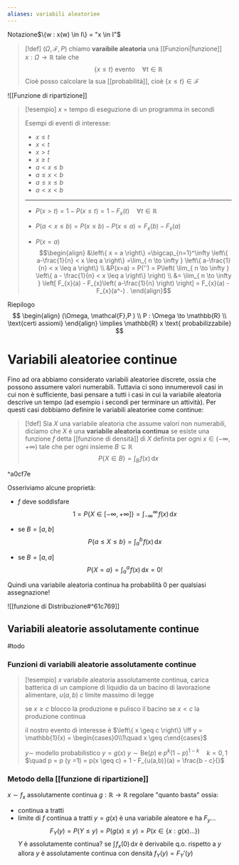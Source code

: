 ```yaml
---
aliases: variabili aleatoriee
---
```



Notazione$\{w : x(w) \in I\} = "x \in I"$

>[!def]
>$(\Omega,\mathcal{F},P)$ chiamo **varaibile aleatoria** una [[Funzioni|funzione]] $x : \Omega \to \mathbb{R}$ tale che 
> $$
> \left\{ x \leq t \right\} \text{ evento} \quad \forall t \in \mathbb{R}
>$$
>Cioè posso calcolare la sua [[probabilità]], cioè $\left\{ x \leq t \right\} \in \mathcal{F}$


![[Funzione di ripartizione]]


>[!esempio]
>$x$ = tempo di eseguzione di un programma in secondi
>
>Esempi di eventi di interesse:
>- $x \leq t$
>- $x < t$
>- $x > t$
>- $x \geq t$
>- $a < x \leq b$
>- $a \leq x < b$
>- $a \leq x \leq b$
>- $a < x < b$
>---
>  - $P(x > t) = 1 - P(x \leq t) = 1 - F_{x}(t)\quad\forall t \in \mathbb{R}$
> 	
> - $P(a < x \leq b) = P(x \leq b) - P(x \leq a)= F_{x}(b) - F_{x}(a)$
>
>- $P(x = a)$
> $$\begin{align}
>&\left\{ x = a \right\} =\bigcap_{n=1}^\infty \left\{ a-\frac{1}{n} < x \leq a \right\} =\lim_{ n \to \infty } \left\{ a-\frac{1}{n} < x \leq a \right\}  \\
>&P(x=a) = P('') = P\left( \lim_{ n \to \infty } \left\{ a - \frac{1}{n} < x \leq a \right\}  \right) \\
>&= \lim_{ n \to \infty } \left[ F_{x}(a) - F_{x}\left( a-\frac{1}{n} \right) \right] = F_{x}(a) - F_{x}(a^-) 
>.
>\end{align}$$


Riepilogo 
$$
\begin{align}
(\Omega, \mathcal{F},P  ) \\
P : \Omega \to \mathbb{R} \\
\text{certi assiomi}
\end{align} \implies
\mathbb{R} x \text{ probabilizzabile}
$$

# Variabili aleatoriee continue
Fino ad ora abbiamo considerato variabili aleatoriee discrete, ossia che possono assumere valori numerabili. Tuttavia ci sono innumerevoli casi in cui non è sufficiente, basi pensare a tutti i casi in cui la variabile aleatoria descrive un tempo (ad esempio i secondi per terminare un attività). Per questi casi dobbiamo definire le variabili aleatoriee come continue:

>[!def]
>Sia $X$ una variabile aleatoria che assume valori non numerabili, diciamo che $X$ è una **variabile aleatoria continua** se esiste una funzione $f$ detta [[funzione di densità]] di $X$ definita per ogni $x \in (-\infty,+\infty)$ tale che per ogni insieme $B \subseteq \mathbb{R}$
>$$ P\{ X \in B \} = \int _{B} \!f(x) \, \mathrm{d}x  $$

^a0cf7e



Osseriviamo alcune proprietà:

- $f$ deve soddisfare 
$$1 = P\{ X \in [-\infty,+\infty] \}= \int _{-\infty}^{\infty} \! f(x)\, \mathrm{d}x$$

-  se $B=[a,b]$ 
$$ P\{ a \leq X \leq b \} = \int _{a}^b \!f(x) \, \mathrm{d}x  $$
- se $B =[a,a]$
  $$ P\{ X=a \}=\int _{a}^a \!f(x) \, \mathrm{d}x =0 ! $$

Quindi una variabile aleatoria continua ha probabilità 0 per qualsiasi assegnazione! 

![[funzione di Distribuzione#^61c769]]

## Variabili aleatorie assolutamente continue
#todo

### Funzioni di variabili aleatorie assolutamente continue

>[!esempio]
> $x$ variabile aleatoria assolutamente continua, carica batterica di un campione di liquidio da un bacino di lavorazione alimentare, $u(a,b)$
> $c$ limite massimo di legge
> 
> se $x \geq c$ blocco la produzione e pulisco il bacino
> se $x < c$ la produzione continua
>
> il nostro evento di interesse è $\left\{ x \geq c \right\} \iff y = \mathbb{1}(x) = \begin{cases}0\\1\quad x \geq c\end{cases}$
> 
> $y \sim$ modello probabilistico
> $y = g(x)$
> $y \sim \text{Be}(p)$ e $p^k(1-p)^{1-k}\quad k = 0,1$
> $\quad p = p (y =1) = p(x \geq c) = 1 - F_{u(a,b)}(a) = \frac{b - c}{}$


### Metodo della [[funzione di ripartizione]]
$x \sim f_{x}$ assolutamente continua
$g : \mathbb{R} \to \mathbb{R}$ regolare "quanto basta" ossia:
- continua a tratti
- limite di $f$ continua a tratti
$y = g(x)$ è una variabile aleatore e ha $F_{y}$...
$$
F_{Y}(y) = P(Y \leq y) = P(g(x) \leq y) = P(x \in \left\{ x : g(x)\dots \right\} )
$$
$Y$ è assolutamente continua?
se $\int \!  f_{x}(0)\, \mathrm{d}x$ è derivabile q.o. rispetto a $y$ allora $y$ è assolutamente continua con densità
$f_{Y}(y) = F_{Y}'(y)$
